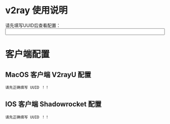 # v2ray 使用说明

请先填写UUID后查看配置：
<input id="input_uuid" onChange="updateConfig()" style="width: 100%;" />

# 客户端配置


## MacOS 客户端 V2rayU 配置
```
请先正确填写 UUID ！！
```
  
## IOS 客户端 Shadowrocket 配置
```
请先正确填写 UUID ！！
```


<script>
  
  if(localStorage){
    document.getElementById('input_uuid').value = localStorage.input_uuid || '';
  }
  updateConfig();
  
  function updateConfig() {
    var uuid = document.getElementById('input_uuid').value.trim();
    var codeEle = document.getElementsByTagName('code');
    var codeEle_V2rayU = codeEle[0];
    var codeEle_Shadowrocket = codeEle[1];
    
    if(!uuid.match(/\w{8}(-\w{4}){3}-\w{12}/)) {
      codeEle_V2rayU.innerHTML = '请先正确填写 UUID ！！'
      codeEle_Shadowrocket.innerHTML = '请先正确填写 UUID ！！'
      return 0;
    }
    
    if(localStorage){
      localStorage.input_uuid = uuid
    }
    
    var config = {
      host: location.host,
      path: '/' + document.cookie.match(/ray_path=([^;]+)/)[1],
      uuid: document.getElementById('input_uuid').value.trim() || '请填写UUID'
    };
    
    var config_V2rayU = 'vmess://' + window.btoa(JSON.stringify({
      "port": "443",
      "ps": "default",
      "tls": "tls",
      "id": config.uuid,
      "aid": "0",
      "v": "2",
      "host": config.host,
      "type": "none",
      "path": "/_ray",
      "net": "ws",
      "add": config.host
    }));
    
    var config_Shadowrocket = 'vmess://' + window.btoa('auto:' + config.uuid + '@' + config.host + ':443') + 
                              '?path=' + config.path + '&obfs=websocket&tls=1&tfo=1&mux=1';
    
    codeEle_V2rayU.innerHTML = config_V2rayU;
    codeEle_Shadowrocket.innerHTML = config_V2rayU;
  }
  
</script>





